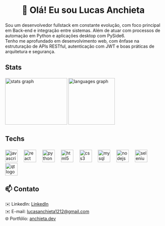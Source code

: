 <h1 align="center">👋 Olá! Eu sou Lucas Anchieta</h1>

###

<p align="left">Sou um desenvolvedor fullstack em constante evolução, com foco principal em Back-end e integração entre sistemas. Além de atuar com processos de automação em Python e aplicações desktop com PySide6.<br>Tenho me aprofundado em desenvolvimento web, com ênfase na estruturação de APIs RESTful, autenticação com JWT e boas práticas de arquitetura e segurança.</p>

###

<h2 align="left">Stats</h2>

###

<div align="left">
  <img src="https://github-readme-stats.vercel.app/api?username=LucasAnchietaAmancio&hide_title=false&hide_rank=false&show_icons=true&include_all_commits=true&count_private=true&disable_animations=false&theme=dracula&locale=en&hide_border=false&order=1" width="200" height="150" alt="stats graph"  />
  <img src="https://github-readme-stats.vercel.app/api/top-langs?username=LucasAnchietaAmancio&locale=en&hide_title=false&layout=compact&card_width=320&langs_count=5&theme=dracula&hide_border=false&order=2" height="150" alt="languages graph"  />
</div>

###

<h2 align="left">Techs</h2>

###

<div align="left">
  <img src="https://cdn.jsdelivr.net/gh/devicons/devicon/icons/javascript/javascript-plain.svg" height="40" alt="javascript logo"  />
  <img width="12" />
  <img src="https://cdn.jsdelivr.net/gh/devicons/devicon/icons/react/react-original.svg" height="40" alt="react logo"  />
  <img width="12" />
  <img src="https://cdn.jsdelivr.net/gh/devicons/devicon/icons/python/python-original-wordmark.svg" height="40" alt="python logo"  />
  <img width="12" />
  <img src="https://cdn.jsdelivr.net/gh/devicons/devicon/icons/html5/html5-plain-wordmark.svg" height="40" alt="html5 logo"  />
  <img width="12" />
  <img src="https://cdn.jsdelivr.net/gh/devicons/devicon/icons/css3/css3-plain-wordmark.svg" height="40" alt="css3 logo"  />
  <img width="12" />
  <img src="https://cdn.jsdelivr.net/gh/devicons/devicon/icons/mysql/mysql-original-wordmark.svg" height="40" alt="mysql logo"  />
  <img width="12" />
  <img src="https://cdn.jsdelivr.net/gh/devicons/devicon/icons/nodejs/nodejs-plain-wordmark.svg" height="40" alt="nodejs logo"  />
  <img width="12" />
  <img src="https://cdn.jsdelivr.net/gh/devicons/devicon/icons/selenium/selenium-original.svg" height="40" alt="selenium logo"  />
  <img width="12" />
  <img src="https://cdn.jsdelivr.net/gh/devicons/devicon/icons/qt/qt-original.svg" height="40" alt="qt logo"  />
</div>

###

<h2 align="left">📫 Contato</h2>

<p align="left">
  ✉️ LinkedIn: <a href="https://www.linkedin.com/in/lucas-anchieta-5b1758242/" target="_blank">LinkedIn</a><br>
  ✉️ E-mail: <a href="mailto:lucasanchieta1212@gmail.com">lucasanchieta1212@gmail.com</a><br>
  🌐 Portfólio: <a href="https://anchieta.vercel.app/" target="_blank">anchieta.dev</a>
</p>
